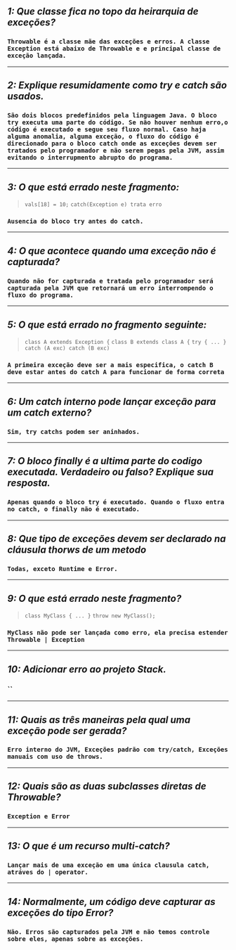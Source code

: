 ## ***1: Que classe fica no topo da heirarquia de exceções?***
### `Throwable é a classe mãe das exceções e erros. A classe Exception está abaixo de Throwable e e principal classe de exceção lançada.`


---
## ***2: Explique resumidamente como try e catch são usados.***
### `São dois blocos predefinidos pela linguagem Java. O bloco try executa uma parte do código. Se não houver nenhum erro,o código é executado e segue seu fluxo normal. Caso haja alguma anomalia, alguma exceção, o fluxo do código é direcionado para o bloco catch onde as exceções devem ser tratados pelo programador e não serem pegas pela JVM, assim evitando o interrupmento abrupto do programa.`


---
## ***3: O que está errado neste fragmento:***
> `vals[18] = 10;`
> `catch(Exception e) trata erro`
### `Ausencia do bloco try antes do catch.` 

---
## ***4: O que acontece quando uma exceção não é capturada?***
### `Quando não for capturada e tratada pelo programador será capturada pela JVM que retornará um erro interrompendo o fluxo do programa.`


---
## ***5: O que está errado no fragmento seguinte:***
> `class A extends Exception {`
> `class B extends class A {`
> `try { ... } catch (A exc) catch (B exc)`
### `A primeira exceção deve ser a mais especifica, o catch B deve estar antes do catch A para funcionar de forma correta`


---
## ***6: Um catch interno pode lançar exceção para um catch externo?***
### `Sim, try catchs podem ser aninhados.`


---
## ***7: O bloco finally é a ultima parte do codigo executada. Verdadeiro ou falso? Explique sua resposta.***
### `Apenas quando o bloco try é executado. Quando o fluxo entra no catch, o finally não é executado.`


---
## ***8: Que tipo de exceções devem ser declarado na cláusula thorws de um metodo***
### `Todas, exceto Runtime e Error.`


---
## ***9: O que está errado neste fragmento?***
> `class MyClass { ... }`
> `throw new MyClass();`
### `MyClass não pode ser lançada como erro, ela precisa estender Throwable | Exception`


---
## ***10: Adicionar erro ao projeto Stack.***
### ``


---
## ***11: Quais as três maneiras pela qual uma exceção pode ser gerada?***
### `Erro interno do JVM, Exceções padrão com try/catch, Exceções manuais com uso de throws.`


---
## ***12: Quais são as duas subclasses diretas de Throwable?***
### `Exception e Error`


---
## ***13: O que é um recurso multi-catch?***
### `Lançar mais de uma exceção em uma única clausula catch, atráves do | operator.`


---
## ***14: Normalmente, um código deve capturar as exceções do tipo Error?***
### `Não. Erros são capturados pela JVM e não temos controle sobre eles, apenas sobre as exceções.`

